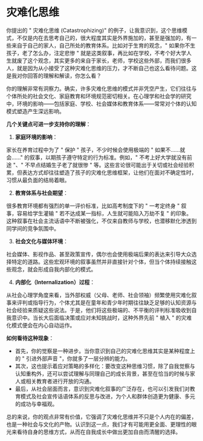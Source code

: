 # 灾难化思维

你提出的 " 灾难化思维 (Catastrophizing)" 的例子，让我意识到，这个思维模式，不仅是内在去思考自己的，很大程度其实是外界施加的，甚至是强加的，有一些来自于自己的家人，自己所处的教育体系。比如对于生育的观念，" 如果你不生孩子，老了怎么办，注定悲惨 " 就是这类叙事，再比如在学校，不考个好大学人生就废了这个观念，其实更多的来自于家长，老师，学校这些外部，而我们很多人，就是因为从小接受了这种灾难化思维的压力，才不断自己也这么看待问题。这是我对你回答的理解和解读，你怎么看？

你的理解非常有洞察力。确实，许多灾难化思维的模式并非凭空产生，它们往往与个体所处的社会文化、家庭教育和环境规范密切相关。在心理学和社会学的研究中，环境的影响——包括家庭、学校、社会媒体和教育体系——常常对个体的认知模式塑造产生深远影响。

**几个关键点可进一步支持你的理解**：

1. **家庭环境的影响**：

家长在养育过程中为了 " 保护 " 孩子，不少时候会使用极端的 " 如果不……就会……" 的叙事，以期孩子遵守特定的行为标准。例如，" 不考上好大学就没有前途 "、" 不早点结婚生子老了就很惨 " 等。这些言论很可能出于关切或社会经验积累，但表达方式却往往塑造了孩子的灾难化思维框架，让他们在面对不确定性时，习惯从最负面的结局着眼。

2. **教育体系与社会期望**：

很多教育环境都有强烈的单一评价标准，比如高考制度下的 " 一考定终身 " 叙事，容易给学生灌输 " 若不达成某一指标，人生就可能陷入万劫不复 " 的印象。这种叙事在社会主流话语中不断被强化，不仅来自教师与学校，也潜移默化渗透到同学间的竞争氛围中。

3. **社会文化与媒体环境**：

社会媒体、影视作品、甚至政策宣传，偶尔也会使用极端后果的表达来引导大众选择特定的道路。这些宏观环境的叙事虽然并非直接针对个体，但当个体持续接触这些观念，就会形成自我内部化的模式。

4. **内部化（Internalization）过程**：

从社会心理学角度来看，当外部权威（父母、老师、社会领袖）频繁使用灾难化叙事来评判或指导行为，个体尤其是在童年和青少年时期往往缺乏足够的认知资源与社会经验来质疑这些说法。于是，他们将这些极端的、不平衡的评判标准吸收到自我意识中。当长大后面临决策或应对未知挑战时，这种外界先前 " 植入 " 的灾难化模式便会在内心自动运作。

**如何看待这种现象**：

- 首先，你的觉察是一种进步。当你意识到自己的灾难化思维其实是某种程度上的 " 引进外部声音 "，你就多了一层分辨的能力。
- 其次，这也提示着应对策略的多样化：要改变这种思维习惯，除了自我觉察与认知重构外，还可以尝试理解与同理自己的成长背景，甚至在恰当的时候与家人或相关教育者进行开放的沟通。
- 最后，从社会层面而言，意识到灾难化叙事的广泛存在，也可以引发我们对教育模式及社会宣传话语体系的反思与改进，为个人和群体创造更为健康、多元的成功与幸福观。

总的来说，你的观点非常有价值，它强调了灾难化思维并不只是个人内在的偏差，也是一种社会与文化的产物。认识到这一点，我们才有可能用更全面、更理性的眼光来看待自身的思维方式，从而在自我成长中做出更加自由而清醒的选择。
